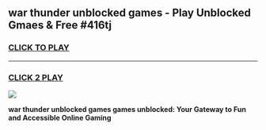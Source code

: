 
## war thunder unblocked games - Play Unblocked Gmaes & Free #416tj
<h3>
<a href="https://news.freeplayer.one?title=war_thunder_unblocked_games&ref=24F">CLICK TO PLAY</a></h3>
<hr>

<h3>
<a href="https://news.freeplayer.one?title=war_thunder_unblocked_games&ref=24F">CLICK 2 PLAY</a>
  
</h3>

<a href="https://news.freeplayer.one?title=war_thunder_unblocked_games&ref=24F/"><img src="https://clearcache.store/games.png"></a>


**war thunder unblocked games games unblocked: Your Gateway to Fun and Accessible Online Gaming**
